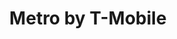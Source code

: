 ---
title: "Metro by T-Mobile"
url: /chicago/metro-by-t-mobile-north-paulina-street/
shop: Handy
---